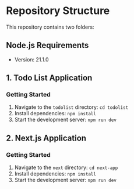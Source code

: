 # Repository Structure

This repository contains two folders:

## Node.js Requirements
- Version: 21.1.0

## 1. Todo List Application

### Getting Started
1. Navigate to the `todolist` directory: `cd todolist`
2. Install dependencies: `npm install`
3. Start the development server: `npm run dev`

## 2. Next.js Application

### Getting Started
1. Navigate to the `next` directory: `cd next-app`
2. Install dependencies: `npm install`
3. Start the development server: `npm run dev`